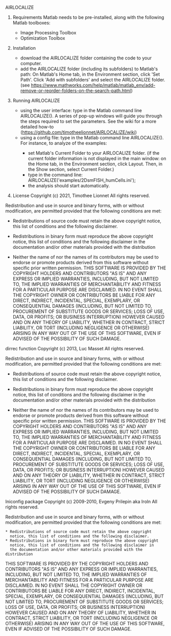 AIRLOCALIZE

1. Requirements
	Matlab needs to be pre-installed, along with the following Matlab toolboxes:
	- Image Processing Toolbox
	- Optimization Toolbox

2. Installation
	- download the AIRLOCALIZE folder containing the code to your computer.
	- add the AIRLOCALIZE folder (including its subfolders) to Matlab's path: 
		On Matlab's Home tab, in the Environment section, click 'Set Path'. 
		Click 'Add with subfolders' and select the AIRLOCALIZE folder.
		(see https://www.mathworks.com/help/matlab/matlab_env/add-remove-or-reorder-folders-on-the-search-path.html)
	
2. Running AIRLOCALIZE
	- using the user interface: type in the Matlab command line AIRLOCALIZE(). 
	A series of pop-up windows will guide you through the steps required to set the parameters. 
	See the wiki for a more detailed how-to (https://github.com/timotheelionnet/AIRLOCALIZE/wiki)
	- using a config file: type in the Matlab command line AIRLOCALIZE(<path to your config file>).
	For instance, to analyze of the examples:
		- set Matlab's Current Folder to your AIRLOCALIZE folder. (if the current folder information is not displayed in the main window: on the Home tab, in the Environment section, click Layout. Then, in the Show section, select Current Folder.)
		- type in the command line: AIRLOCALIZE('examples/2DsmFISH_humCells.ini');
		- the analysis should start automatically.

3. License
Copyright (c) 2021, Timothee Lionnet
All rights reserved.

Redistribution and use in source and binary forms, with or without
modification, are permitted provided that the following conditions are met:

* Redistributions of source code must retain the above copyright notice, this
  list of conditions and the following disclaimer.

* Redistributions in binary form must reproduce the above copyright notice,
  this list of conditions and the following disclaimer in the documentation
  and/or other materials provided with the distribution
* Neither the name of  nor the names of its
  contributors may be used to endorse or promote products derived from this
  software without specific prior written permission.
THIS SOFTWARE IS PROVIDED BY THE COPYRIGHT HOLDERS AND CONTRIBUTORS "AS IS"
AND ANY EXPRESS OR IMPLIED WARRANTIES, INCLUDING, BUT NOT LIMITED TO, THE
IMPLIED WARRANTIES OF MERCHANTABILITY AND FITNESS FOR A PARTICULAR PURPOSE ARE
DISCLAIMED. IN NO EVENT SHALL THE COPYRIGHT OWNER OR CONTRIBUTORS BE LIABLE
FOR ANY DIRECT, INDIRECT, INCIDENTAL, SPECIAL, EXEMPLARY, OR CONSEQUENTIAL
DAMAGES (INCLUDING, BUT NOT LIMITED TO, PROCUREMENT OF SUBSTITUTE GOODS OR
SERVICES; LOSS OF USE, DATA, OR PROFITS; OR BUSINESS INTERRUPTION) HOWEVER
CAUSED AND ON ANY THEORY OF LIABILITY, WHETHER IN CONTRACT, STRICT LIABILITY,
OR TORT (INCLUDING NEGLIGENCE OR OTHERWISE) ARISING IN ANY WAY OUT OF THE USE
OF THIS SOFTWARE, EVEN IF ADVISED OF THE POSSIBILITY OF SUCH DAMAGE.

dirrec function
Copyright (c) 2013, Luc Masset
All rights reserved.

Redistribution and use in source and binary forms, with or without
modification, are permitted provided that the following conditions are met:

* Redistributions of source code must retain the above copyright notice, this
  list of conditions and the following disclaimer.

* Redistributions in binary form must reproduce the above copyright notice,
  this list of conditions and the following disclaimer in the documentation
  and/or other materials provided with the distribution
* Neither the name of  nor the names of its
  contributors may be used to endorse or promote products derived from this
  software without specific prior written permission.
THIS SOFTWARE IS PROVIDED BY THE COPYRIGHT HOLDERS AND CONTRIBUTORS "AS IS"
AND ANY EXPRESS OR IMPLIED WARRANTIES, INCLUDING, BUT NOT LIMITED TO, THE
IMPLIED WARRANTIES OF MERCHANTABILITY AND FITNESS FOR A PARTICULAR PURPOSE ARE
DISCLAIMED. IN NO EVENT SHALL THE COPYRIGHT OWNER OR CONTRIBUTORS BE LIABLE
FOR ANY DIRECT, INDIRECT, INCIDENTAL, SPECIAL, EXEMPLARY, OR CONSEQUENTIAL
DAMAGES (INCLUDING, BUT NOT LIMITED TO, PROCUREMENT OF SUBSTITUTE GOODS OR
SERVICES; LOSS OF USE, DATA, OR PROFITS; OR BUSINESS INTERRUPTION) HOWEVER
CAUSED AND ON ANY THEORY OF LIABILITY, WHETHER IN CONTRACT, STRICT LIABILITY,
OR TORT (INCLUDING NEGLIGENCE OR OTHERWISE) ARISING IN ANY WAY OUT OF THE USE
OF THIS SOFTWARE, EVEN IF ADVISED OF THE POSSIBILITY OF SUCH DAMAGE.

Iniconfig package
Copyright (c) 2009-2010, Evgeny Prilepin aka Iroln
All rights reserved.

Redistribution and use in source and binary forms, with or without
modification, are permitted provided that the following conditions are
met:

    * Redistributions of source code must retain the above copyright
      notice, this list of conditions and the following disclaimer.
    * Redistributions in binary form must reproduce the above copyright
      notice, this list of conditions and the following disclaimer in
      the documentation and/or other materials provided with the distribution

THIS SOFTWARE IS PROVIDED BY THE COPYRIGHT HOLDERS AND CONTRIBUTORS "AS IS"
AND ANY EXPRESS OR IMPLIED WARRANTIES, INCLUDING, BUT NOT LIMITED TO, THE
IMPLIED WARRANTIES OF MERCHANTABILITY AND FITNESS FOR A PARTICULAR PURPOSE
ARE DISCLAIMED. IN NO EVENT SHALL THE COPYRIGHT OWNER OR CONTRIBUTORS BE
LIABLE FOR ANY DIRECT, INDIRECT, INCIDENTAL, SPECIAL, EXEMPLARY, OR
CONSEQUENTIAL DAMAGES (INCLUDING, BUT NOT LIMITED TO, PROCUREMENT OF
SUBSTITUTE GOODS OR SERVICES; LOSS OF USE, DATA, OR PROFITS; OR BUSINESS
INTERRUPTION) HOWEVER CAUSED AND ON ANY THEORY OF LIABILITY, WHETHER IN
CONTRACT, STRICT LIABILITY, OR TORT (INCLUDING NEGLIGENCE OR OTHERWISE)
ARISING IN ANY WAY OUT OF THE USE OF THIS SOFTWARE, EVEN IF ADVISED OF THE
POSSIBILITY OF SUCH DAMAGE.

	


